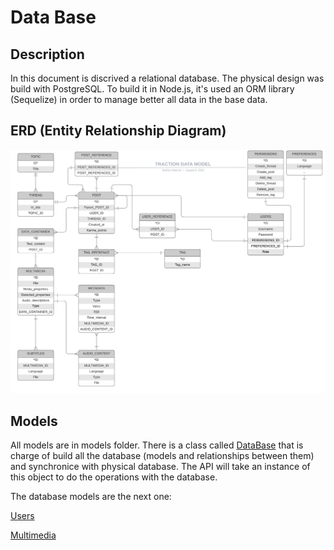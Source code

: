 # Data Base

## Description

In this document is discrived a relational database.  The physical design was build with PostgreSQL. To build it in Node.js, it's used an ORM library (Sequelize) in order to manage better all data in the base data.

## ERD (Entity Relationship Diagram)

![](../erd.png)

## Models

All models are in models folder. There is a class called [DataBase](index.ts) that is charge of build all the database (models and relationships between them) and synchronice with physical database. The API will take an instance of this object to do the operations with the database.

The database models are the next one:

[Users](users.ts)

[Multimedia](multimedia.ts)